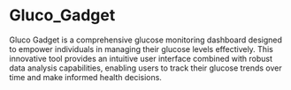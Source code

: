 # Gluco_Gadget
Gluco Gadget is a comprehensive glucose monitoring dashboard designed to empower individuals in managing their glucose levels effectively. This innovative tool provides an intuitive user interface combined with robust data analysis capabilities, enabling users to track their glucose trends over time and make informed health decisions.
